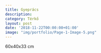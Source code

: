```yaml
---
title: Gyeprács
description: 
category: Térkő
layout: post
date: '2018-11-22T00:00:00+01:00'
image: "img/portfolio/Page-1-Image-5.png"
---
```

60x40x33 cm
